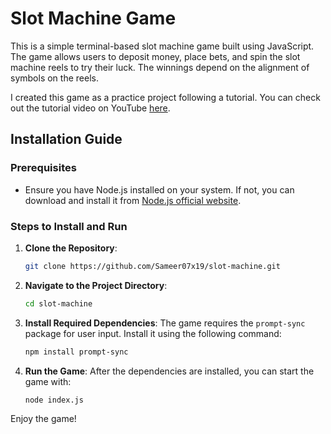 # Slot Machine Game

This is a simple terminal-based slot machine game built using JavaScript. The game allows users to deposit money, place bets, and spin the slot machine reels to try their luck. The winnings depend on the alignment of symbols on the reels.

I created this game as a practice project following a tutorial. You can check out the tutorial video on YouTube [here](https://youtu.be/E3XxeE7NF30?si=LkWtDy8H1oLFGwcP).

## Installation Guide

### Prerequisites

- Ensure you have Node.js installed on your system. If not, you can download and install it from [Node.js official website](https://nodejs.org/).

### Steps to Install and Run

1. **Clone the Repository**:
   ```bash
   git clone https://github.com/Sameer07x19/slot-machine.git
   ```

2. **Navigate to the Project Directory**:
   ```bash
   cd slot-machine
   ```

3. **Install Required Dependencies**:
   The game requires the `prompt-sync` package for user input. Install it using the following command:
   ```bash
   npm install prompt-sync
   ```

4. **Run the Game**:
   After the dependencies are installed, you can start the game with:
   ```bash
   node index.js
   ```

Enjoy the game!

